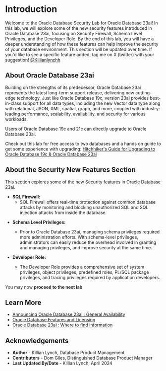# Introduction

Welcome to the Oracle Database Security Lab for Oracle Database 23ai! In this lab, we will explore some of the new security features introduced in Oracle Database 23ai, focusing on Security Firewall, Schema Level Privileges, and the Developer Role. By the end of this lab, you will have a deeper understanding of how these features can help improve the security of your database environment. This section will be updated over time. If you'd like to see a specific feature added, tag me on X (twitter) with your suggestion! [@Killianlynchh](https://twitter.com/Killianlynchh)

## About Oracle Database 23ai

Building on the strengths of its predecessor, Oracle Database 23ai represents the latest long-term support release, delivering new cutting-edge technology. Just like Oracle Database 19c, version 23ai provides best-in-class support for all data types, including the new Vector data type along with relational, JSON, XML, spatial, graph, and more, coupled with industry-leading performance, scalability, availability, and security for various workloads.

Users of Oracle Database 19c and 21c can directly upgrade to Oracle Database 23ai.

Check out this lab for free access to two databases and a hands on guide to get some experience with upgrading:
[Hitchhiker's Guide for Upgrading to Oracle Database 19c & Oracle Database 23ai](https://apexapps.oracle.com/pls/apex/f?p=133:180:110377980096946::::wid:606)

## About the Security New Features Section

This section explores some of the new Security features in Oracle Database 23ai.
* **SQL Firewall:** 
    - SQL Firewall offers real-time protection against common database attacks by monitoring and blocking unauthorized SQL and SQL injection attacks from inside the database. 

- **Schema Level Privileges:**
    - Prior to Oracle Database 23ai, managing schema privileges required more administration efforts. With schema-level privileges, administrators can easily reduce the overhead involved in granting and managing privileges, and improve security at the same time.

- **Developer Role:**
    - The Developer Role provides a comprehensive set of system privileges, object privileges, predefined roles, PL/SQL package privileges, and tracing privileges required by application developers.

    
You may now **proceed to the next lab** 

## Learn More

* [Announcing Oracle Database 23ai : General Availability](https://blogs.oracle.com/database/post/oracle-23ai-now-generally-available) 
* [Oracle Database Features and Licensing](https://apex.oracle.com/database-features/)
* [Oracle Database 23ai : Where to find information](https://blogs.oracle.com/database/post/oracle-database-23ai-where-to-find-more-information)


## Acknowledgements
* **Author** - Killian Lynch, Database Product Management
* **Contributors** - Dom Giles, Distinguished Database Product Manager
* **Last Updated By/Date** - Killian Lynch, April 2024

